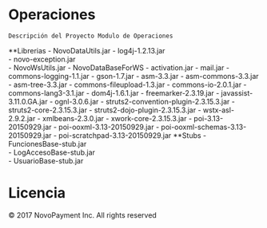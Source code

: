 # Operaciones
	Descripción del Proyecto Modulo de Operaciones
**Librerias
	- NovoDataUtils.jar
	- log4j-1.2.13.jar  
	- novo-exception.jar  
	- NovoWsUtils.jar
	- NovoDataBaseForWS
	- activation.jar
	- mail.jar
	- commons-logging-1.1.jar
	- gson-1.7.jar
	- asm-3.3.jar
	- asm-commons-3.3.jar
	- asm-tree-3.3.jar
	- commons-fileupload-1.3.jar
	- commons-io-2.0.1.jar
	- commons-lang3-3.1.jar
	- dom4j-1.6.1.jar
	- freemarker-2.3.19.jar
	- javassist-3.11.0.GA.jar
	- ognl-3.0.6.jar
	- struts2-convention-plugin-2.3.15.3.jar
	- struts2-core-2.3.15.3.jar
	- struts2-dojo-plugin-2.3.15.3.jar
	- wstx-asl-2.9.2.jar
	- xmlbeans-2.3.0.jar
	- xwork-core-2.3.15.3.jar
	- poi-3.13-20150929.jar
	- poi-ooxml-3.13-20150929.jar
	- poi-ooxml-schemas-3.13-20150929.jar
	- poi-scratchpad-3.13-20150929.jar
**Stubs
	- FuncionesBase-stub.jar  
	- LogAccesoBase-stub.jar  
	- UsuarioBase-stub.jar 

# Licencia
© 2017 NovoPayment Inc. All rights reserved
